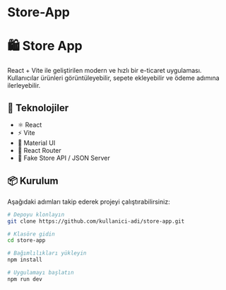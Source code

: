 # Store-App

# 🛍️ Store App

React + Vite ile geliştirilen modern ve hızlı bir e-ticaret uygulaması. Kullanıcılar ürünleri görüntüleyebilir, sepete ekleyebilir ve ödeme adımına ilerleyebilir.

## 🚀 Teknolojiler

- ⚛️ React
- ⚡ Vite
- 🎨 Material UI 
- 🔗 React Router
- 🛒 Fake Store API / JSON Server


## 📦 Kurulum

Aşağıdaki adımları takip ederek projeyi çalıştırabilirsiniz:

```bash
# Depoyu klonlayın
git clone https://github.com/kullanici-adi/store-app.git

# Klasöre gidin
cd store-app

# Bağımlılıkları yükleyin
npm install

# Uygulamayı başlatın
npm run dev
